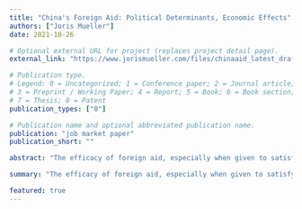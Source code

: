 ```yaml
---
title: "China's Foreign Aid: Political Determinants, Economic Effects"
authors: ["Joris Mueller"]
date: 2021-10-26

# Optional external URL for project (replaces project detail page).
external_link: "https://www.jorismueller.com/files/chinaaid_latest_draft.pdf"

# Publication type.
# Legend: 0 = Uncategorized; 1 = Conference paper; 2 = Journal article;
# 3 = Preprint / Working Paper; 4 = Report; 5 = Book; 6 = Book section;
# 7 = Thesis; 8 = Patent
publication_types: ["0"]

# Publication name and optional abbreviated publication name.
publication: "job market paper"
publication_short: ""

abstract: "The efficacy of foreign aid, especially when given to satisfy the objectives of the donor country, is highly controversial. I study this question in the context of Chinese infrastructure aid, which has received much attention from policymakers. I build a novel project and firm-level dataset to identify political determinants of Chinese aid and its economic consequences for recipient countries. I document that when there is local labor unrest in China, contracts for Chinese aid projects are allocated to large state-owned firms in the area, and employment by these firms increases. Connections between these firms and other countries mean that China's response to domestic unrest affects the allocation of Chinese aid projects to other countries. I exploit the variation in countries' receipt of aid caused by the timing and spatial variation in local labor unrest in China, together with these connections, to develop an instrument for identifying the causal effects of Chinese aid on recipients. I find large positive effects on GDP, capital formation, consumption, and employment."

summary: "The efficacy of foreign aid, especially when given to satisfy the objectives of the donor country, is highly controversial. I study this question in the context of Chinese infrastructure aid, which has received much attention from policymakers. I build a novel project and firm-level dataset to identify political determinants of Chinese aid and its economic consequences for recipient countries. I document that when there is local labor unrest in China, contracts for Chinese aid projects are allocated to large state-owned firms in the area, and employment by these firms increases. Connections between these firms and other countries mean that China's response to domestic unrest affects the allocation of Chinese aid projects to other countries. I exploit the variation in countries' receipt of aid caused by the timing and spatial variation in local labor unrest in China, together with these connections, to develop an instrument for identifying the causal effects of Chinese aid on recipients. I find large positive effects on GDP, capital formation, consumption, and employment."

featured: true
---
```

